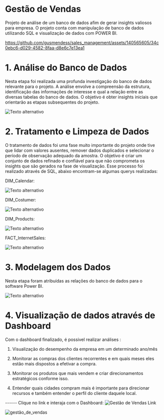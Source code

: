 # Gestão de Vendas
Projeto de análise de um banco de dados afim de gerar insights valiosos para empresa. O projeto conta com manipulação de banco de dados utilizando SQL e visualização de dados com POWER BI.

https://github.com/gusmendess/sales_management/assets/140565605/34c0ebc6-d029-4582-8faa-d8e6c7e13ea1

# 1. Análise do Banco de Dados

Nesta etapa foi realizada uma profunda investigação do banco de dados relevante para o projeto. A análise envolve a compreensão da estrutura, identificação das informações de interesse e qual a relação entre as diversas tabelas do banco de dados. O objetivo é obter insights iniciais que orientarão as etapas subsequentes do projeto.

![Texto alternativo](https://static.wixstatic.com/media/bf35e2_b06f5949c6454608a73344ae524178f9~mv2.png/v1/fill/w_682,h_415,al_c,lg_1,q_85,enc_auto/bf35e2_b06f5949c6454608a73344ae524178f9~mv2.png)

# 2. Tratamento e Limpeza de Dados

O tratamento de dados foi uma fase muito importante do projeto onde tive que lidar com valores ausentes, remover dados duplicados e selecionar o período de observação adequado da amostra. O objetivo é criar um conjunto de dados refinado e confiável para que não comprometa os insights que são gerados na fase de visualização. Esse processo foi realizado através de SQL, abaixo encontram-se algumas querys realizadas:

DIM_Calendar: 

![Texto alternativo](https://static.wixstatic.com/media/bf35e2_940dccf0d3da44c9ad324656296cc1bb~mv2.png/v1/fill/w_600,h_570,al_c,q_85,enc_auto/bf35e2_940dccf0d3da44c9ad324656296cc1bb~mv2.png)

DIM_Costumer: 

![Texto alternativo](https://static.wixstatic.com/media/bf35e2_bb4b62137fd641fd812fffff368bcffe~mv2.png/v1/fill/w_600,h_567,al_c,q_85,enc_auto/bf35e2_bb4b62137fd641fd812fffff368bcffe~mv2.png)

DIM_Products: 

![Texto alternativo](https://static.wixstatic.com/media/bf35e2_6040bb14077b447885147aac5f7f895e~mv2.png/v1/fill/w_600,h_569,al_c,q_85,enc_auto/bf35e2_6040bb14077b447885147aac5f7f895e~mv2.png)

FACT_InternetSales:

![Texto alternativo](https://static.wixstatic.com/media/bf35e2_89522aecb05543c79b279f9d4ec33228~mv2.png/v1/fill/w_600,h_568,al_c,lg_1,q_85,enc_auto/bf35e2_89522aecb05543c79b279f9d4ec33228~mv2.png)

# 3. Modelagem dos Dados

Nesta etapa foram atribuídas as relações do banco de dados para o software Power BI.

![Texto alternativo](https://static.wixstatic.com/media/bf35e2_06bd32a01aa34b74bc43a15e84b98a07~mv2.png/v1/fill/w_682,h_425,al_c,lg_1,q_85,enc_auto/bf35e2_06bd32a01aa34b74bc43a15e84b98a07~mv2.png)

# 4. Visualização de dados através de Dashboard

Com o dashboard finalizado, é possivel realizar análises :
 
1. Visualização do desempenho da empresa em um determinado ano/mês

2. Monitorar as compras dos clientes recorrentes e em quais meses eles estão mais dispostos a efetivar a compra.

3. Monitorar os produtos que mais vendem e criar direcionamentos estratégicos conforme isso.

4. Entender quais cidades compram mais é importante para direcionar recursos e também entender o perfil do cliente daquele local.

------ Clique no link e interaja com o Dashboard:
![Gestão de Vendas Link](https://app.powerbi.com/view?r=eyJrIjoiZjBjMWQ1MWMtNzNiOS00NGUxLWI0MzItM2I3NjViMGY4YzFhIiwidCI6IjBkYjJjYTZkLWQwMDItNGI1YS1hOGY4LWVlNDM4MWYwNjNlZCJ9)

![gestão_de_vendas](https://github.com/gusmendess/sales_management/assets/140565605/00a6429f-6917-4ed6-92d5-012fc36a8cb8)
